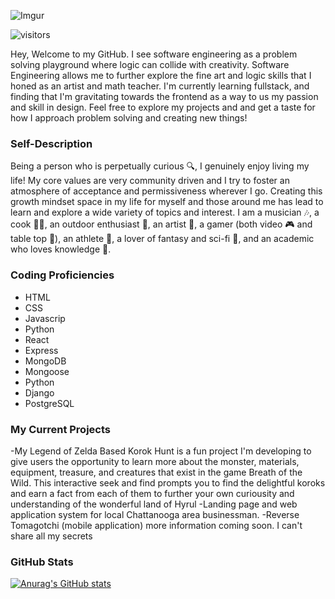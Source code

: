 ![Imgur](https://i.imgur.com/GlMG4FY.png)

![visitors](https://visitor-badge.glitch.me/badge?page_id=jzolly.jzolly&left_color=#4c6351&right_color=#d4d281)


Hey,
Welcome to my GitHub. I see software engineering as a problem solving playground where logic can collide with creativity. Software Engineering allows me to further explore the fine art and logic skills that I honed as an artist and math teacher. I'm currently learning fullstack, and finding that I'm gravitating towards the frontend as a way to us my passion and skill in design. Feel free to explore my projects and and get a taste for how I approach problem solving and creating new things!

### Self-Description


Being a person who is perpetually curious 🔍, I genuinely enjoy living my life!  My core values are very community driven and I try to foster an atmosphere of acceptance and permissiveness wherever I go.  Creating this growth mindset space in my life for myself and those around me has lead to learn and explore a wide variety of topics and interest.  I am a musician 🎶, a cook 👩‍🍳, an outdoor enthusiast 🌳, an artist 🎨, a gamer (both video 🎮 and table top 🎲), an athlete 🥏, a lover of fantasy and sci-fi 📖, and an academic who loves knowledge 🧠.

### Coding Proficiencies

- HTML
- CSS
- Javascrip
- Python
- React
- Express
- MongoDB
- Mongoose
- Python
- Django
- PostgreSQL

### My Current Projects  

-My Legend of Zelda Based Korok Hunt is a fun project I'm developing to give users the opportunity to learn more about the monster, materials, equipment, treasure, and creatures that exist in the game Breath of the Wild.  This interactive seek and find prompts you to find the delightful koroks and earn a fact from each of them to further your own curiousity and understanding of the wonderful land of Hyrul
-Landing page and web application system for local Chattanooga area businessman.
-Reverse Tomagotchi (mobile application) more information coming soon. I can't share all my secrets

### GitHub Stats

[![Anurag's GitHub stats](https://github-readme-stats.vercel.app/api?username=jzolly)](https://github.com/anuraghazra/github-readme-stats)
<!---
jzolly/jzolly is a ✨ special ✨ repository because its `README.md` (this file) appears on your GitHub profile.
You can click the Preview link to take a look at your changes.
--->
